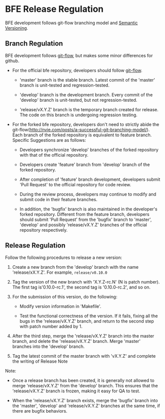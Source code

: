 # BFE Release Regulation
BFE development follows git-flow branching model and [Semantic Versioning](http://semver.org/).

## Branch Regulation

BFE development follows [git-flow](http://nvie.com/posts/a-successful-git-branching-model/), but makes some minor differences for github.

* For the official bfe repository, developers should follow [git-flow](http://nvie.com/posts/a-successful-git-branching-model/).

    * 'master' branch is the stable branch. Latest commit of the 'master' branch is unit-tested and regression-tested.

    * 'develop' branch is the development branch. Every commit of the 'develop' branch is unit-tested, but not regression-tested.

    * 'release/vX.Y.Z' branch is the temporary branch created for release. The code on this branch is undergoing regression testing.

* For the forked bfe repository, developers don't need to strictly abide the git-flow(http://nvie.com/posts/a-successful-git-branching-model/). Each branch of the forked repository is equivalent to feature branch. Specific Suggestions are as follows:

    * Developers synchronize 'develop' branches of the forked repository with that of the official repository.

    * Developers create 'feature' branch from 'develop' branch of the forked repository.

    * After completion of 'feature' branch development, developers submit 'Pull Request' to the official repository for code review.

    * During the review process, developers may continue to modify and submit code in their feature branches.

    * In addition, the 'bugfix' branch is also maintained in the developer's forked repository. Different from the feature branch, developers should submit 'Pull Request' from the 'bugfix' branch to 'master', 'develop' and possibly 'release/vX.Y.Z' branches of the official repository respectively.


## Release Regulation

Follow the following procedures to release a new version:

1. Create a new branch from the 'develop' branch with the name 'release/xX.Y.Z'. For example, `release/v0.10.0`

1. Tag the version of the new branch with 'X.Y.Z-rc.N' (N is patch number). The first tag is'0.10.0-rc.1', the second tag is '0.10.0-rc.2', and so on.

1. For the submission of this version, do the following:

    * Modify version information in 'Makefile'.

    * Test the functional correctness of the version. If it fails, fixing all the bugs in the 'release/vX.Y.Z' branch, and return to the second step with patch number added by 1. 

1. After the third step, merge the 'release/vX.Y.Z' branch into the master branch, and delete the 'release/vX.Y.Z' branch. Merge 'master' branches into the 'develop' branch.

1. Tag the latest commit of the master branch with 'vX.Y.Z' and complete the writing of Release Note

Note:

* Once a release branch has been created, it is generally not allowed to merge 'release/vX.Y.Z' from the 'develop' branch. This ensures that the 'release/vX.Y.Z' branch is frozen, making it easy for QA to test.

* When the 'release/vX.Y.Z' branch exists, merge the 'bugfix' branch into the 'master', 'develop' and 'release/vX.Y.Z' branches at the same time, if there are bugfix behaviors.
